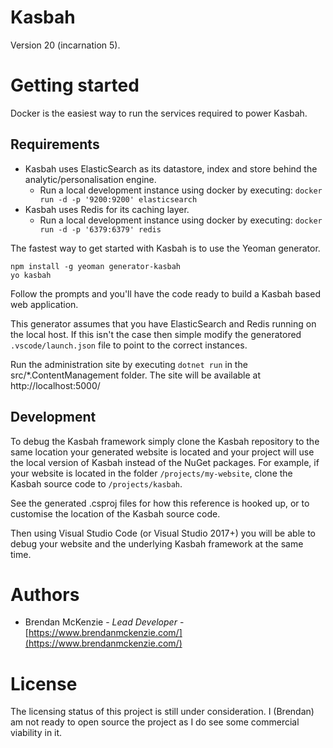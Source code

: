 # Kasbah

Version 20 (incarnation 5).

# Getting started

Docker is the easiest way to run the services required to power Kasbah.

## Requirements

 * Kasbah uses ElasticSearch as its datastore, index and store behind the analytic/personalisation engine.
    * Run a local development instance using docker by executing: `docker run -d -p '9200:9200' elasticsearch`
 * Kasbah uses Redis for its caching layer.
    * Run a local development instance using docker by executing: `docker run -d -p '6379:6379' redis`

The fastest way to get started with Kasbah is to use the Yeoman generator.

    npm install -g yeoman generator-kasbah
    yo kasbah

Follow the prompts and you'll have the code ready to build a Kasbah based web application.

This generator assumes that you have ElasticSearch and Redis running on the local host.  If this isn't the case then simple modify the generatored `.vscode/launch.json` file to point to the correct instances.

Run the administration site by executing `dotnet run` in the src/*.ContentManagement folder.  The site will be available at http://localhost:5000/

## Development

To debug the Kasbah framework simply clone the Kasbah repository to the same location your generated website is located and your project will use the local version of Kasbah instead of the NuGet packages.  For example, if your website is located in the folder `/projects/my-website`, clone the Kasbah source code to `/projects/kasbah`.

See the generated .csproj files for how this reference is hooked up, or to customise the location of the Kasbah source code.

Then using Visual Studio Code (or Visual Studio 2017+) you will be able to debug your website and the underlying Kasbah framework at the same time.

# Authors

 * Brendan McKenzie - *Lead Developer* - [https://www.brendanmckenzie.com/](https://www.brendanmckenzie.com/)

# License

The licensing status of this project is still under consideration.  I (Brendan) am not ready to open source the project as I do see some commercial viability in it.
